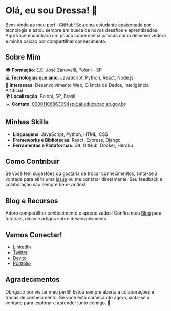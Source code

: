 # Olá, eu sou Dressa! 👋

Bem-vindo ao meu perfil GitHub! Sou uma estudante apaixonada por tecnologia e estou sempre em busca de novos desafios e aprendizados. Aqui você encontrará um pouco sobre minha jornada como desenvolvedora e minha paixão por compartilhar conhecimento.

## Sobre Mim

🎓 **Formação**: E.E. José Zanovelli, Poloni - SP  
💻 **Tecnologias que amo**: JavaScript, Python, React, Node.js  
🌟 **Interesses**: Desenvolvimento Web, Ciência de Dados, Inteligência Artificial  
🌍 **Localização**: Poloni, SP, Brasil  
✉️ **Contato**: 00001106863094sp@al.educacao.sp.gov.br 

## Minhas Skills

- **Linguagens**: JavaScript, Python, HTML, CSS
- **Frameworks e Bibliotecas**: React, Express, Django
- **Ferramentas e Plataformas**: Git, GitHub, Docker, Heroku

## Como Contribuir

Se você tem sugestões ou gostaria de trocar conhecimentos, sinta-se à vontade para abrir uma [issue](#) ou me contatar diretamente. Seu feedback e colaboração são sempre bem-vindos!

## Blog e Recursos

Adoro compartilhar conhecimento e aprendizados! Confira meu [Blog](#) para tutoriais, dicas e artigos sobre desenvolvimento. 

## Vamos Conectar!

- [LinkedIn](#)
- [Twitter](#)
- [Dev.to](#)
- [Portfolio](#)

## Agradecimentos

Obrigado por visitar meu perfil! Estou sempre aberta a colaborações e trocas de conhecimento. Se você está começando agora, sinta-se à vontade para explorar e aprender junto comigo. 🚀
